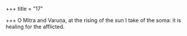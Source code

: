+++
title = "17"

+++
O Mitra and Varuṇa, at the rising of the sun I take of the soma:
it is healing for the afflicted.